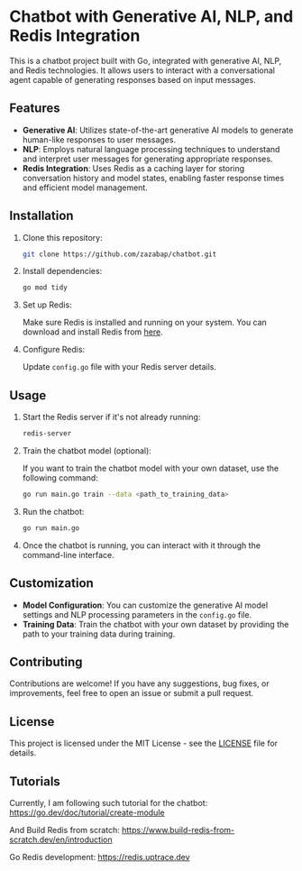# Chatbot with Generative AI, NLP, and Redis Integration

This is a chatbot project built with Go, integrated with generative AI, NLP, and Redis technologies. It allows users to interact with a conversational agent capable of generating responses based on input messages.

## Features

- **Generative AI**: Utilizes state-of-the-art generative AI models to generate human-like responses to user messages.
- **NLP**: Employs natural language processing techniques to understand and interpret user messages for generating appropriate responses.
- **Redis Integration**: Uses Redis as a caching layer for storing conversation history and model states, enabling faster response times and efficient model management.

## Installation

1. Clone this repository:

    ```bash
    git clone https://github.com/zazabap/chatbot.git
    ```

2. Install dependencies:

    ```bash
    go mod tidy
    ```

3. Set up Redis:

    Make sure Redis is installed and running on your system. You can download and install Redis from [here](https://redis.io/download).

4. Configure Redis:

    Update `config.go` file with your Redis server details.

## Usage

1. Start the Redis server if it's not already running:

    ```bash
    redis-server
    ```

2. Train the chatbot model (optional):

    If you want to train the chatbot model with your own dataset, use the following command:

    ```bash
    go run main.go train --data <path_to_training_data>
    ```

3. Run the chatbot:

    ```bash
    go run main.go
    ```

4. Once the chatbot is running, you can interact with it through the command-line interface.

## Customization

- **Model Configuration**: You can customize the generative AI model settings and NLP processing parameters in the `config.go` file.
- **Training Data**: Train the chatbot with your own dataset by providing the path to your training data during training.

## Contributing

Contributions are welcome! If you have any suggestions, bug fixes, or improvements, feel free to open an issue or submit a pull request.

## License

This project is licensed under the MIT License - see the [LICENSE](LICENSE) file for details.


## Tutorials 

Currently, I am following such tutorial for the chatbot:
https://go.dev/doc/tutorial/create-module

And Build Redis from scratch:
https://www.build-redis-from-scratch.dev/en/introduction

Go Redis development:
https://redis.uptrace.dev

